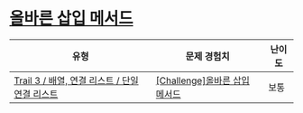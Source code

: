 # [올바른 삽입 메서드](https://https://en.codetree.ai/trails/complete/curated-cards/challenge-correct-insertion)

|유형|문제 경험치|난이도|
|---|---|---|
|[Trail 3 / 배열, 연결 리스트 / 단일 연결 리스트](https://https://en.codetree.ai/trail-info/novice-high/)|[[Challenge]올바른 삽입 메서드](https://https://en.codetree.ai/trails/complete/curated-cards/challenge-correct-insertion/)|보통|


